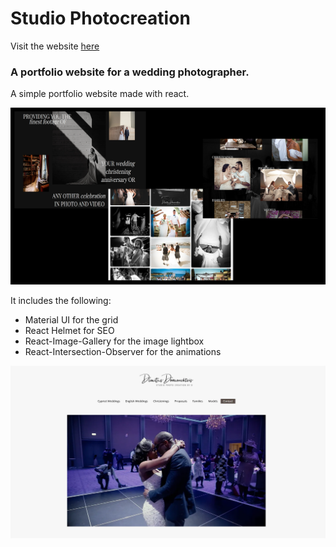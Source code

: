 # Studio Photocreation

Visit the website [here](https://www.studiophotocreationbyd.com/)

### A portfolio website for a wedding photographer.

A simple portfolio website made with react.

![Intro](/src/assets/Artboard.png)

It includes the following:

- Material UI for the grid
- React Helmet for SEO
- React-Image-Gallery for the image lightbox
- React-Intersection-Observer for the animations

![Artboard](/src/assets/studiophotocreationbyd-react.webp)
